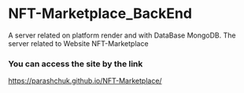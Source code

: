 # NFT-Marketplace_BackEnd

A server related on platform render and with DataBase MongoDB. The server related to Website NFT-Marketplace

### You can access the site by the link

https://parashchuk.github.io/NFT-Marketplace/
